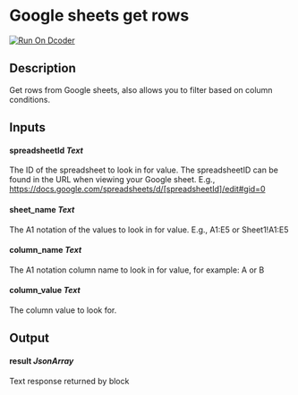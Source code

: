 # Google sheets get rows
[![Run On Dcoder](https://static-content.dcoder.tech/dcoder-assets/run-on-dcoder.svg)](https://code.dcoder.tech/feed/project/60f86bbd1b58d2798fb3c83c)

## Description
Get rows from Google sheets, also allows you to filter based on column conditions.

## Inputs
#### **spreadsheetId**  *Text*
The ID of the spreadsheet to look in for value. The spreadsheetID can be found in the URL when viewing your Google sheet. E.g., https://docs.google.com/spreadsheets/d/[spreadsheetId]/edit#gid=0
#### **sheet_name**  *Text*
The A1 notation of the values to look in for value. E.g., A1:E5 or Sheet1!A1:E5
#### **column_name**  *Text*
The A1 notation column name to look in for value, for example: A or B
#### **column_value**  *Text*
The column value to look for.

## Output
#### **result**  *JsonArray*
Text response returned by block

